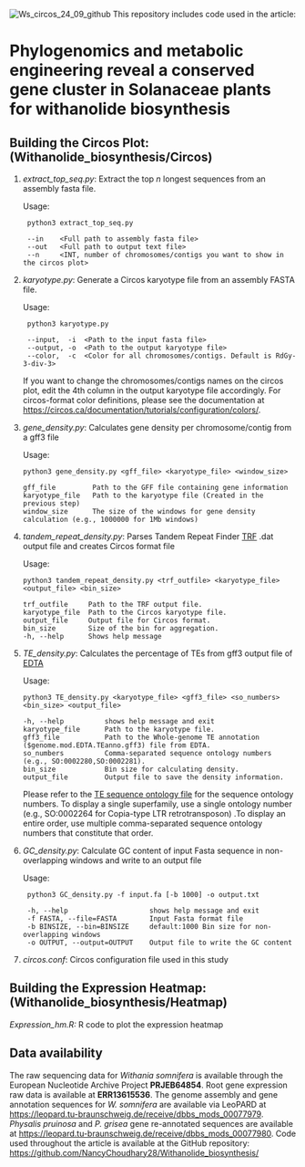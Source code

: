 ![Ws_circos_24_09_github](https://github.com/user-attachments/assets/77a7e889-2c45-438e-b690-810dba5d486e)
This repository includes code used in the article:   
# Phylogenomics and metabolic engineering reveal a conserved gene cluster in Solanaceae plants for withanolide biosynthesis

## Building the Circos Plot:(Withanolide_biosynthesis/Circos)

1. _extract_top_seq.py_: Extract the top _n_ longest sequences from an assembly fasta file.

    Usage:

        python3 extract_top_seq.py

        --in    <Full path to assembly fasta file>
        --out   <Full path to output text file>
        --n     <INT, number of chromosomes/contigs you want to show in the circos plot>
    
2. _karyotype.py_: Generate a Circos karyotype file from an assembly FASTA file.

    Usage:

        python3 karyotype.py

        --input,  -i  <Path to the input fasta file>
        --output, -o  <Path to the output karyotype file>
        --color,  -c  <Color for all chromosomes/contigs. Default is RdGy-3-div-3>

     If you want to change the chromosomes/contigs names on the circos plot, edit the 4th column in the output karyotype file accordingly. For circos-format color definitions, please see the documentation at 
     https://circos.ca/documentation/tutorials/configuration/colors/.

4. _gene_density.py_: Calculates gene density per chromosome/contig from a gff3 file

    Usage:

       python3 gene_density.py <gff_file> <karyotype_file> <window_size>

       gff_file         Path to the GFF file containing gene information
       karyotype_file   Path to the karyotype file (Created in the previous step) 
       window_size      The size of the windows for gene density calculation (e.g., 1000000 for 1Mb windows)
   
6. _tandem_repeat_density.py_: Parses Tandem Repeat Finder [TRF](https://github.com/Benson-Genomics-Lab/TRF) .dat output file and creates Circos format file

   Usage:

       python3 tandem_repeat_density.py <trf_outfile> <karyotype_file> <output_file> <bin_size>

       trf_outfile     Path to the TRF output file.
       karyotype_file  Path to the Circos karyotype file.
       output_file     Output file for Circos format.
       bin_size        Size of the bin for aggregation.
       -h, --help      Shows help message
       

7. _TE_density.py_: Calculates the percentage of TEs from gff3 output file of [EDTA](https://github.com/oushujun/EDTA)

   Usage:
       
       python3 TE_density.py <karyotype_file> <gff3_file> <so_numbers> <bin_size> <output_file>

       -h, --help          shows help message and exit
       karyotype_file      Path to the karyotype file.
       gff3_file           Path to the Whole-genome TE annotation ($genome.mod.EDTA.TEanno.gff3) file from EDTA.
       so_numbers          Comma-separated sequence ontology numbers (e.g., SO:0002280,SO:0002281).
       bin_size            Bin size for calculating density.
       output_file         Output file to save the density information.

      Please refer to the [TE sequence ontology file](https://github.com/NancyChoudhary28/Withanolide_biosynthesis/blob/main/TE_Sequence_ontology.txt) for the sequence ontology numbers. To display a single superfamily, use a       single ontology number (e.g., SO:0002264 for Copia-type LTR retrotransposon) .To display an entire 
      order, use multiple comma-separated sequence ontology numbers that constitute that order.  

9. _GC_density.py_: Calculate GC content of input Fasta sequence in non-overlapping windows and write to an output file

    Usage:

        python3 GC_density.py -f input.fa [-b 1000] -o output.txt

        -h, --help                    shows help message and exit
        -f FASTA, --file=FASTA        Input Fasta format file
        -b BINSIZE, --bin=BINSIZE     default:1000 Bin size for non-overlapping windows
        -o OUTPUT, --output=OUTPUT    Output file to write the GC content


12. _circos.conf_: Circos configuration file used in this study

## Building the Expression Heatmap: (Withanolide_biosynthesis/Heatmap) 
_Expression_hm.R:_ R code to plot the expression heatmap 

## Data availability
The raw sequencing data for _Withania somnifera_ is available through the European Nucleotide Archive Project **PRJEB64854**. Root gene expression raw data is available at **ERR13615536**. The genome assembly and gene annotation sequences for _W. somnifera_ are available via LeoPARD at https://leopard.tu-braunschweig.de/receive/dbbs_mods_00077979. _Physalis pruinosa_ and _P. grisea_ gene re-annotated sequences are available at https://leopard.tu-braunschweig.de/receive/dbbs_mods_00077980. Code used throughout the article is available at the GitHub repository: https://github.com/NancyChoudhary28/Withanolide_biosynthesis/
